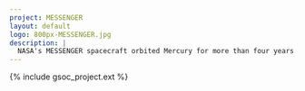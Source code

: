 ```yaml
---
project: MESSENGER
layout: default
logo: 800px-MESSENGER.jpg
description: |
  NASA's MESSENGER spacecraft orbited Mercury for more than four years. Among its accomplishments, the mission determined Mercury’s surface composition, revealed its geological history, discovered details about its internal magnetic field, and verified its polar deposits are dominantly water-ice. The mission ended when MESSENGER slammed into Mercury’s surface.
---
```


{% include gsoc_project.ext %}
